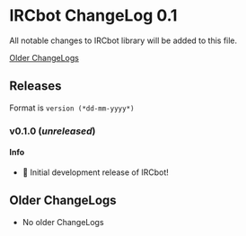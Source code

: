 # IRCbot ChangeLog 0.1

All notable changes to IRCbot library will be added to this file.

[Older ChangeLogs](#older-changelogs)

## Releases

Format is `version (*dd-mm-yyyy*)`

### v0.1.0 (*unreleased*)

#### Info
 * 🎉 Initial development release of IRCbot!

<h2><a name="older-changelogs">Older ChangeLogs</a></h2>

 * No older ChangeLogs

